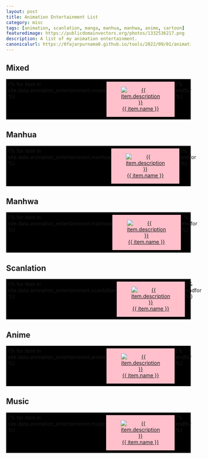```yaml
---
layout: post
title: Animation Entertainment List
category: misc
tags: [animation, scanlation, manga, manhua, manhwa, anime, cartoon]
featuredimage: https://publicdomainvectors.org/photos/1332536217.png
description: A list of my animation entertainment.
canonicalurl: https://0fajarpurnama0.github.io/tools/2022/09/01/animation-entertainment-list
---
```

<style>
  .grid-container-6-3 {
    display: grid;
    grid-template-columns: auto auto auto auto auto auto;
    background-color: black;
    padding: 5px;
  }

  @media screen and (max-width: 767px) {
	  .grid-container-6-3 {
		  display: grid;
		  grid-template-columns: auto auto auto;
	  }
  }

  .grid-item-6-3 {
    background-color: pink;
    border: 2px solid black;
    text-align: center;
  }

  .grid-item-6-3:hover {
    background-color: yellow;
  }
</style>

<h2>Mixed</h2>
<div id="mixed" class="grid-container-6-3">
    {% for item in site.data.animation_entertainment.mixed %}
    <a href="{{ item.link }}" target="_blank" class="grid-item-6-3">
        <figure>
        <img src="{{ item.icon }}" alt="{{ item.description }}" />
        <figcaption>{{ item.name }}</figcaption>
        </figure>
    </a>
    {% endfor %}
</div>

<h2>Manhua</h2>
<div id="manhua" class="grid-container-6-3">
    {% for item in site.data.animation_entertainment.manhua %}
    <a href="{{ item.link }}" target="_blank" class="grid-item-6-3">
        <figure>
        <img src="{{ item.icon }}" alt="{{ item.description }}" />
        <figcaption>{{ item.name }}</figcaption>
        </figure>
    </a>
    {% endfor %}
</div>

<h2>Manhwa</h2>
<div id="manhwa" class="grid-container-6-3">
    {% for item in site.data.animation_entertainment.manhwa %}
    <a href="{{ item.link }}" target="_blank" class="grid-item-6-3">
        <figure>
        <img src="{{ item.icon }}" alt="{{ item.description }}" />
        <figcaption>{{ item.name }}</figcaption>
        </figure>
    </a>
    {% endfor %}
</div>

<h2>Scanlation</h2>
<div id="scanlation" class="grid-container-6-3">
    {% for item in site.data.animation_entertainment.scanlation %}
    <a href="{{ item.link }}" target="_blank" class="grid-item-6-3">
        <figure>
        <img src="{{ item.icon }}" alt="{{ item.description }}" />
        <figcaption>{{ item.name }}</figcaption>
        </figure>
    </a>
    {% endfor %}
</div>

<h2>Anime</h2>
<div id="anime" class="grid-container-6-3">
    {% for item in site.data.animation_entertainment.anime %}
    <a href="{{ item.link }}" target="_blank" class="grid-item-6-3">
        <figure>
        <img src="{{ item.icon }}" alt="{{ item.description }}" />
        <figcaption>{{ item.name }}</figcaption>
        </figure>
    </a>
    {% endfor %}
</div>

<h2>Music</h2>
<div id="music" class="grid-container-6-3">
    {% for item in site.data.animation_entertainment.music %}
    <a href="{{ item.link }}" target="_blank" class="grid-item-6-3">
        <figure>
        <img src="{{ item.icon }}" alt="{{ item.description }}" />
        <figcaption>{{ item.name }}</figcaption>
        </figure>
    </a>
    {% endfor %}
</div>

<!-- Below is for using JSON
<h2>Mixed</h2>
<div id="mixed">
    <ul>
    </ul>
</div>

<h2>Manhua</h2>

<div id="manhua">
    <ul>
    </ul>
</div>

<h2>Scanlation</h2>

<div id="scanlation">
    <ul>
    </ul>
</div>

<h2>Anime</h2>

<div id="anime">
    <ul>
    </ul>
</div>

<script>
const animationentertainmentxmlhttp = new XMLHttpRequest();
animationentertainmentxmlhttp.onload = function() {
  const animationentertainment = JSON.parse(this.responseText);
  for (number in animationentertainment.mixed) {
  	document.getElementById("mixed").children[0].innerHTML += `<li><a href="`+animationentertainment.mixed[number].link+`" target="_blank">`+animationentertainment.mixed[number].name+`</a></li>`;
  }
  for (number in animationentertainment.manhua) {
  	document.getElementById("manhua").children[0].innerHTML += `<li><a href="`+animationentertainment.manhua[number].link+`" target="_blank">`+animationentertainment.manhua[number].name+`</a></li>`;
  }
  for (number in animationentertainment.scanlation) {
  	document.getElementById("scanlation").children[0].innerHTML += `<li><a href="`+animationentertainment.scanlation[number].link+`" target="_blank">`+animationentertainment.scanlation[number].name+`</a></li>`;
  }
  for (number in animationentertainment.anime) {
  	document.getElementById("anime").children[0].innerHTML += `<li><a href="`+animationentertainment.anime[number].link+`" target="_blank">`+animationentertainment.anime[number].name+`</a></li>`;
  }
}
animationentertainmentxmlhttp.open("GET", "{{ '/assets/json/animation_entertainment.json' | relative_url }}");
animationentertainmentxmlhttp.send();
</script>
-->